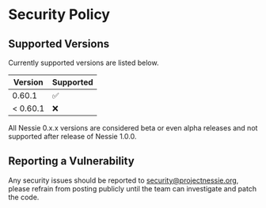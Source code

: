 # Security Policy

## Supported Versions

Currently supported versions are listed below.

| Version  | Supported          |
|----------|--------------------|
| 0.60.1   | :white_check_mark: |
| < 0.60.1 | :x:                |

All Nessie 0.x.x versions are considered beta or even alpha releases and not supported after
release of Nessie 1.0.0.

## Reporting a Vulnerability

Any security issues should be reported to security@projectnessie.org, please refrain from posting publicly until the team can investigate and patch the code.

